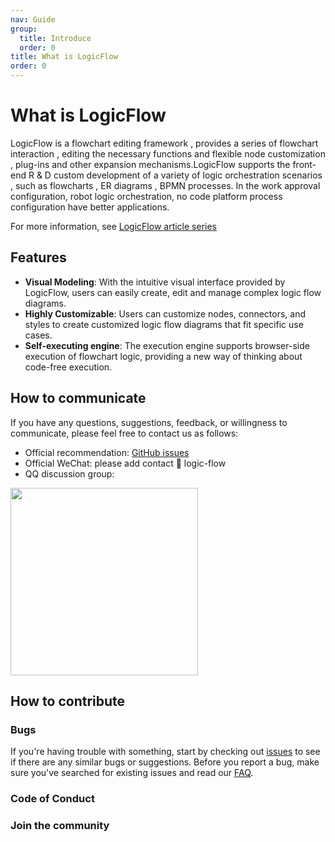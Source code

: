```yaml
---
nav: Guide
group:
  title: Introduce
  order: 0
title: What is LogicFlow
order: 0
---
```


# What is LogicFlow

LogicFlow is a flowchart editing framework , provides a series of flowchart interaction , editing the necessary functions and flexible node customization , plug-ins and other expansion mechanisms.LogicFlow supports the front-end R & D custom development of a variety of logic orchestration scenarios , such as flowcharts , ER diagrams , BPMN processes. In the work approval configuration, robot logic orchestration, no code platform process configuration have better applications.

For more information, see [LogicFlow article series](/en-US/article/article01)

## Features

- **Visual Modeling**: With the intuitive visual interface provided by LogicFlow, users can easily create, edit and manage complex logic flow diagrams.
- **Highly Customizable**: Users can customize nodes, connectors, and styles to create customized logic flow diagrams that fit specific use cases.
- **Self-executing engine**: The execution engine supports browser-side execution of flowchart logic, providing a new way of thinking about code-free execution.

## How to communicate

If you have any questions, suggestions, feedback, or willingness to communicate, please feel free to contact us as follows:

- Official recommendation: [GitHub issues](https://github.com/didi/LogicFlow/issues)
- Official WeChat: please add contact 👨 logic-flow
- QQ discussion group:
<div>
  <img data-type="dingtalk" src="https://github.com/didi/LogicFlow/assets/56008486/21c81c1d-e00a-45e0-a710-709d1ba89a8b" width="300" />
</div>

## How to contribute

### Bugs
If you're having trouble with something, start by checking out [issues](https://github.com/didi/LogicFlow/issues) to see if there are any similar bugs or suggestions. Before you report a bug, make sure you've searched for existing issues and read our [FAQ](https://github.com/didi/LogicFlow/discussions).

### Code of Conduct

### Join the community
